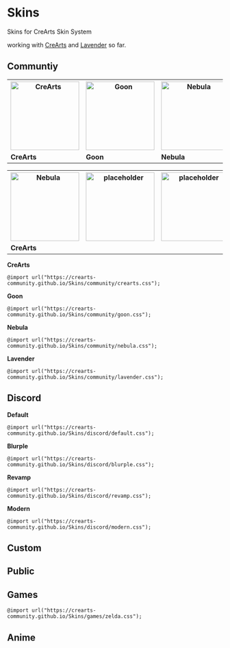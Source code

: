 # Skins
Skins for CreArts Skin System

working with [CreArts](https://github.com/CreArts-Community/CreArts-Discord) and [Lavender](https://github.com/Lavender-Discord/Lavender) so far.

## Communtiy

<table>
  <tr>
    <th><img src="https://user-images.githubusercontent.com/58918358/188115797-dc3b0382-f129-4620-b53b-9ef3bf231d02.png" alt="CreArts" height="160"></th>
    <th><img src="https://user-images.githubusercontent.com/58918358/188115804-1dde57d6-2886-4580-a3bf-a7860699b479.png" alt="Goon" height="160"></th>
    <th><img src="https://user-images.githubusercontent.com/58918358/188115814-eb7ac54d-8a50-4c3a-95f3-e4e69f7614f0.png" alt="Nebula" height="160"></th>
  </tr>
  <tr>
    <td><b>CreArts</b></td>
    <td><b>Goon</b></td>
    <td><b>Nebula</b></td>
  </tr>
</table>

<table>
  <tr>
    <th><img src="https://user-images.githubusercontent.com/58918358/188115805-92c41c14-8c7c-4b46-ba6a-008a11659158.png" alt="Nebula" height="160"></th>
    <th><img src="https://user-images.githubusercontent.com/58918358/188117821-5c54ea2d-d88c-4bcd-b472-c4c82d55fa0b.png" alt="placeholder" height="160"></th>
    <th><img src="https://user-images.githubusercontent.com/58918358/188117821-5c54ea2d-d88c-4bcd-b472-c4c82d55fa0b.png" alt="placeholder" height="160"></th>
  </tr>
  <tr>
    <td><b>CreArts</b></td>
    <td><b> </b></td>
    <td><b> </b></td>
  </tr>
</table>

**CreArts**
```
@import url("https://crearts-community.github.io/Skins/community/crearts.css");
```
**Goon**
```
@import url("https://crearts-community.github.io/Skins/community/goon.css");
```
**Nebula**
```
@import url("https://crearts-community.github.io/Skins/community/nebula.css");
```
**Lavender**
```
@import url("https://crearts-community.github.io/Skins/community/lavender.css");
```

## Discord

**Default**
```
@import url("https://crearts-community.github.io/Skins/discord/default.css");
```
**Blurple**
```
@import url("https://crearts-community.github.io/Skins/discord/blurple.css");
``` 
**Revamp**
```
@import url("https://crearts-community.github.io/Skins/discord/revamp.css");
```
**Modern**
```
@import url("https://crearts-community.github.io/Skins/discord/modern.css");
```

## Custom

## Public

## Games
```
@import url("https://crearts-community.github.io/Skins/games/zelda.css");
```

## Anime
